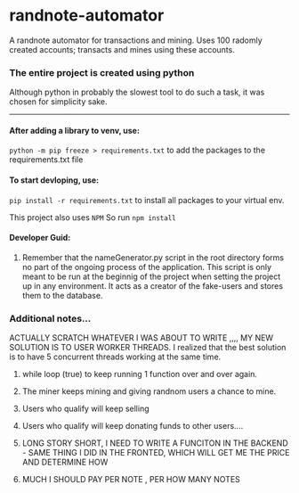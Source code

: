 # randnote-automator
A randnote automator for transactions and mining. Uses 100 radomly created accounts; transacts and mines using these accounts. 

### The entire project is created using python
Although python in probably the slowest tool to do such a task, it was chosen for simplicity sake.

---
#### After adding a library to venv, use:

`python -m pip freeze > requirements.txt` to add the packages to the requirements.txt file

#### To start devloping, use:

`pip install -r requirements.txt` to install all packages to your virtual env. 

This project also uses `NPM`
So run `npm install`


#### Developer Guid:
1. Remember that the nameGenerator.py script in the root directory forms no part of the ongoing process of the application. This script is only meant to be run at the beginnig of the project when setting the project up in any environment. It acts as a creator of the fake-users and stores them to the database.

### Additional notes... 

ACTUALLY SCRATCH WHATEVER I WAS ABOUT TO WRITE ,,,, MY NEW SOLUTION IS TO USER WORKER THREADS.
I realized that the best solution is to have 5 concurrent threads working at the same time.
1. while loop (true) to keep running 1 function over and over again.
2. The miner keeps mining and giving randnom users a chance to mine.
3. Users who qualify will keep selling
4. Users who qualify will keep donating funds to other users....


1. LONG STORY SHORT, I NEED TO WRITE A FUNCITON IN THE BACKEND - SAME THING I DID IN THE FRONTED, WHICH WILL GET ME THE PRICE AND DETERMINE HOW
2. MUCH I SHOULD PAY PER NOTE , PER HOW MANY NOTES